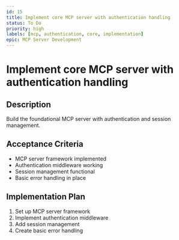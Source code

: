 ```yaml
---
id: 15
title: Implement core MCP server with authentication handling
status: To Do
priority: high
labels: [mcp, authentication, core, implementation]
epic: MCP Server Development
---
```


# Implement core MCP server with authentication handling

## Description
Build the foundational MCP server with authentication and session management.

## Acceptance Criteria
- MCP server framework implemented
- Authentication middleware working
- Session management functional
- Basic error handling in place

## Implementation Plan
1. Set up MCP server framework
2. Implement authentication middleware
3. Add session management
4. Create basic error handling